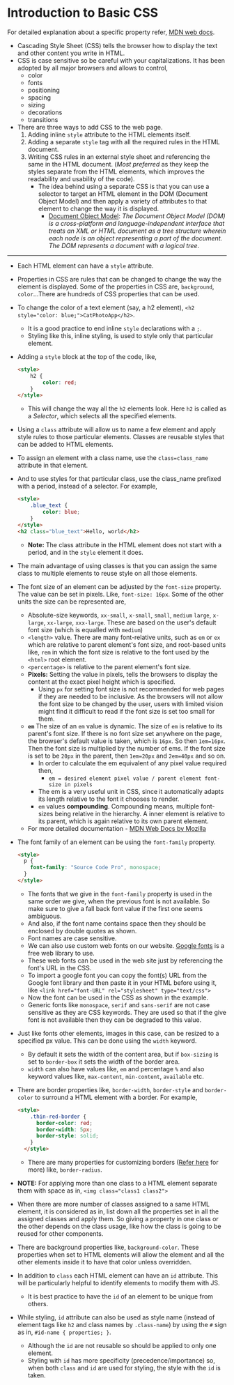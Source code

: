 # Introduction to Basic CSS

For detailed explanation about a specific property refer, [MDN web docs](https://developer.mozilla.org/en-US/docs/Web/CSS).

* Cascading Style Sheet (CSS) tells the browser how to display the text and other content you write in HTML.
* CSS is case sensitive so be careful with your capitalizations. It has been adopted by all major browsers and allows to control,
  * color
  * fonts
  * positioning
  * spacing
  * sizing
  * decorations
  * transitions
* There are three ways to add CSS to the web page.
  1. Adding inline `style` attribute to the HTML elements itself.
  2. Adding a separate `style` tag with all the required rules in the HTML document.
  3. Writing CSS rules in an external style sheet and referencing the same in the HTML document. (*Most preferred* as they keep the styles separate from the HTML elements, which improves the readability and usability of the code).
     * The idea behind using a separate CSS is that you can use a selector to target an HTML element in the DOM (Document Object Model) and then apply a variety of attributes to that element to change the way it is displayed.
       * [Document Object Model](https://en.wikipedia.org/wiki/Document_Object_Model): *The Document Object Model (DOM) is a cross-platform and language-independent interface that treats an XML or HTML document as a tree structure wherein each node is an object representing a part of the document. The DOM represents a document with a logical tree*.

---

* Each HTML element can have a `style` attribute.
* Properties in CSS are rules that can be changed to change the way the element is displayed. Some of the properties in CSS are, `background`, `color`...There are hundreds of CSS properties that can be used.
* To change the color of a text element (say, a h2 element), `<h2 style="color: blue;">CatPhotoApp</h2>`.
  * It is a good practice to end inline `style` declarations with a `;`.
  * Styling like this, inline styling, is used to style only that particular element.
* Adding a `style` block at the top of the code, like,

    ```html
    <style>
        h2 {
            color: red;
        }
    </style>
    ```

  * This will change the way all the `h2` elements look. Here `h2` is called as a *Selector*, which selects all the specified elements.
* Using a `class` attribute will allow us to name a few element and apply style rules to those particular elements. Classes are reusable styles that can be added to HTML elements.
* To assign an element with a class name, use the `class=class_name` attribute in that element.
* And to use styles for that particular class, use the class_name prefixed with a period, instead of a selector. For example,

    ```html
    <style>
        .blue_text {
            color: blue;
        }
    </style>
    <h2 class="blue_text">Hello, world</h2>
    ```

  * **Note:** The class attribute in the HTML element does not start with a period, and in the `style` element it does.
* The main advantage of using classes is that you can assign the same class to multiple elements to reuse style on all those elements.
* The font size of an element can be adjusted by the `font-size` property. The value can be set in pixels. Like, `font-size: 16px`. Some of the other units the size can be represented are,
  * Absolute-size keywords, `xx-small`, `x-small`, `small`, `medium` `large`, `x-large`, `xx-large`, `xxx-large`. These are based on the user's default font size (which is equalled with `medium`)
  * `<length>` value. There are many font-relative units, such as `em` or `ex` which are relative to parent element's font size, and root-based units like, `rem` in which the font size is relative to the font used by the `<html>` root element.
  * `<percentage>` is relative to the parent element's font size.
  * **Pixels:** Setting the value in pixels, tells the browsers to display the content at the exact pixel height which is specified.
    * Using `px` for setting font size is not recommended for web pages if they are needed to be inclusive. As the browsers will not allow the font size to be changed by the user, users with limited vision might find it difficult to read if the font size is set too small for them.
  * **`em`** The size of an `em` value is dynamic. The size of `em` is relative to its parent's font size. If there is no font size set anywhere on the page, the browser's default value is taken, which is `16px`. So then `1em=16px`. Then the font size is multiplied by the number of ems. If the font size is set to be `20px` in the parent, then `1em=20px` and `2em=40px` and so on.
    * In order to calculate the em equivalent of any pixel value required then,
      * `em = desired element pixel value / parent element font-size in pixels`
    * The em is a very useful unit in CSS, since it automatically adapts its length relative to the font it chooses to render.
    * `em` values  **compounding**. Compounding means, multiple font-sizes being relative in the hierarchy. A inner element is relative to its parent, which is again relative to its own parent element.
  * For more detailed documentation - [MDN Web Docs by Mozilla](https://developer.mozilla.org/en-US/docs/Web/CSS/font-size)
* The font family of an element can be using the `font-family` property.

  ```html
  <style>
    p {
      font-family: "Source Code Pro", monospace;
    }
  </style>
  ```

  * The fonts that we give in the `font-family` property is used in the same order we give, when the previous font is not available. So make sure to give a fall back font value if the first one seems ambiguous.
  * And also, if the font name contains space then they should be enclosed by double quotes as shown.
  * Font names are case sensitive.
  * We can also use custom web fonts on our website. [Google fonts](https://fonts.google.com/) is a free web library to use.
  * These web fonts can be used in the web site just by referencing the font's URL in the CSS.
  * To import a google font you can copy the font(s) URL from the Google font library and then paste it in your HTML before using it, like `<link href="font-URL" rel="stylesheet" type="text/css">`
  * Now the font can be used in the CSS as shown in the example.
  * Generic fonts like `monospace`, `serif` and `sans-serif` are not case sensitive as they are CSS keywords. They are used so that if the give font is not available then they can be degraded to this value.
* Just like fonts other elements, images in this case, can be resized to a specified px value. This can be done using the `width` keyword.
  * By default it sets the width of the content area, but if `box-sizing` is set to `border-box` it sets the width of the border area.
  * `width` can also have values like, `em` and percentage `%` and also keyword values like, `max-content`, `min-content`, `available` etc.
* There are border properties like, `border-width`, `border-style` and `border-color` to surround a HTML element with a border. For example,
  
  ```html
  <style>
      .thin-red-border {
        border-color: red;
        border-width: 5px;
        border-style: solid;
      }
    </style>
  ```

  * There are many properties for customizing borders ([Refer here](https://developer.mozilla.org/en-US/docs/Web/CSS/CSS_Backgrounds_and_Borders) for more) like, `border-radius`.
* **NOTE:** For applying more than one class to a HTML element separate them with space as in, `<img class="class1 class2">`
* When there are more number of classes assigned to a same HTML element, it is considered as in, list down all the properties set in all the assigned classes and apply them. So giving a property in one class or the other depends on the class usage, like how the class is going to be reused for other components.
* There are background properties like, `background-color`. These properties when set to HTML elements will allow the element and all the other elements inside it to have that color unless overridden.
* In addition to `class` each HTML element can have an `id` attribute. This will be particularly helpful to identify elements to modify them with JS.
  * It is best practice to have the `id` of an element to be unique from others.
* While styling, `id` attribute can also be used as style name (instead of element tags like `h2` and class names by `.class-name`) by using the `#` sign as in, `#id-name { properties; }`. 
  * Although the `id` are not reusable so should be applied to only one element.
  * Styling with `id` has more specificity (precedence/importance) so, when both `class` and `id` are used for styling, the style with the `id` is taken.
